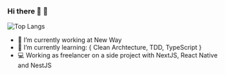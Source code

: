 ### Hi there 👋 🌱

<!-- ![myGitHubStats](https://github-readme-stats.vercel.app/api?username=pedrohrb7&show_icons=true&theme=tokyonight) -->
![Top Langs](https://github-readme-stats.vercel.app/api/top-langs/?username=pedrohrb7&layout=compact&theme=tokyonight)

- 🔭 I’m currently working at New Way
- 🌱 I’m currently learning: { Clean Archtecture, TDD, TypeScript }
- 💻 Working as freelancer on a side project with NextJS, React Native and NestJS 

<!--
Here are some ideas to get you started:

- 🔭 I’m currently working on ...
- 🌱 I’m currently learning ...
- 👯 I’m looking to collaborate on ...
- 🤔 I’m looking for help with ...
- 💬 Ask me about ...
- 📫 How to reach me: ...
- 😄 Pronouns: ...
- ⚡ Fun fact: ...

-->
